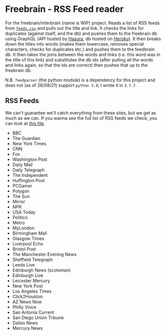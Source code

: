 # Freebrain - RSS Feed reader
For the freebrain/interbrain (name is WIP) project. Reads a list of RSS feeds from [`feeds.csv`](https://github.com/Squalm/freebrain-rssreader/blob/main/feeds.csv) and pulls out the title and link. It checks the links for duplicates (against itself, and the db) and pushes them to the freebrain db using GraphQL (API hosted by [Hasura](https://hasura.io/), db hosted on [Heroku](https://www.heroku.com/postgres)). It then breaks down the titles into words (makes them lowercase, removes special characters, checks for duplicates etc.) and pushes them to the feedbrain db. It then takes the joins between the words and links (i.e. this word was in the title of this link) and substitutes the db ids (after pulling all the words and links again, so that the ids are correct) then pushes that up to the freebrain db.  

N.B. `feedparser` (the python module) is a dependency for this project and does not (as of 26/08/21) support `python 3.9`; I wrote it in `3.7.7`.

## RSS Feeds
We can't guarantee we'll catch everything from these sites, but we get as much as we can. If you wanna see the full list of RSS feeds we check, you can look at [this file](https://github.com/Squalm/freebrain-rssreader/blob/main/feeds.csv).

- BBC
- The Guardian
- New York Times
- CNN
- Fox
- Washington Post
- Daily Mail
- Daily Telegraph
- The Independent
- Huffington Post
- PCGamer
- Polygon
- The Sun
- Mirror
- NPR
- USA Today
- Politico
- Metro
- MyLondon
- Birmingham Mail
- Glasgow Times
- Liverpool Echo
- Bristol Post
- The Manchester Evening News
- Sheffield Telegraph
- Leeds Live
- Edinburgh News (scotsman)
- Edinburgh Live
- Leicester Mercury
- New York Post
- Los Angeles Times
- Click2Houston
- AZ News Now
- Philly Voice
- San Antonia Current
- San Diego Union Tribune
- Dallas News
- Mercury News